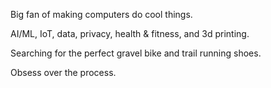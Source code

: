 Big fan of making computers do cool things. 

AI/ML, IoT, data, privacy, health & fitness, and 3d printing. 

Searching for the perfect gravel bike and trail running shoes. 

Obsess over the process.
